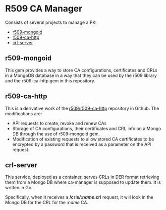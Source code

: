# R509 CA Manager

Consists of several projects to manage a PKI

<!-- TOC depthFrom:2 depthTo:6 withLinks:1 updateOnSave:1 orderedList:0 -->

- [r509-mongoid](#r509-mongoid)
- [r509-ca-http](#r509-ca-http)
- [crl-server](#crl-server)

<!-- /TOC -->


## r509-mongoid

This gem provides a way to store CA configurations, certificates and CRLs in a MongoDB database in a way that they can be used by the r509 library and the r509-ca-http gem in this repository.

## r509-ca-http

This is a derivative work of the [r509/r509-ca-http](https://github.com/r509/r509-ca-http) repository in Github. The modifications are:
* API requests to create, revoke and renew CAs
* Storage of CA configurations, their certificates and CRL info on a Mongo DB through the use of r509-mongoid gem.
* Modification of existing requests to allow stored CA certificates to be encrypted by a password that is received as a parameter on the API request.

## crl-server

This service, deployed as a container, serves CRLs in DER format retrieving them from a Mongo DB where ca-manager is supposed to update them. It is written in Go.

Specifically, when it receives a **/crls/*:name*.crl** request, it will look in the Mongo DB for the CRL for the *:name* CA.
